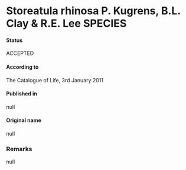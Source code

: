 Storeatula rhinosa P. Kugrens, B.L. Clay & R.E. Lee SPECIES
=======

#### Status
ACCEPTED

#### According to
The Catalogue of Life, 3rd January 2011

#### Published in
null

#### Original name
null

### Remarks
null
